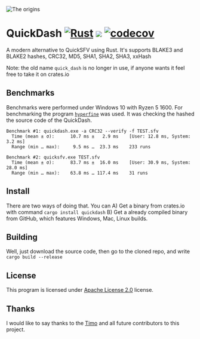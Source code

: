 ![The origins](https://raw.githubusercontent.com/iamtakingithard/QuickDash/main/1620228832249.jpg)


# QuickDash [![Rust](https://github.com/iamtakingithard/QuickDash/actions/workflows/rust.yml/badge.svg)](https://github.com/iamtakingithard/QuickDash/actions/workflows/rust.yml) [![](https://meritbadge.herokuapp.com/quickdash)](https://crates.io/crates/quickdash) [![codecov](https://codecov.io/gh/iamtakingithard/QuickDash/branch/main/graph/badge.svg?token=YA4NPM8NPJ)](https://codecov.io/gh/iamtakingithard/QuickDash)
A modern alternative to QuickSFV using Rust. It's supports BLAKE3 and BLAKE2 hashes, CRC32, MD5, SHA1, SHA2, SHA3, xxHash

Note: the old name `quick_dash` is no longer in use, if anyone wants it feel free to take it on crates.io

## Benchmarks
Benchmarks were performed under Windows 10 with Ryzen 5 1600.
For benchmarking the program [`hyperfine`](https://github.com/sharkdp/hyperfine) was used.
It was checking the hashed the source code of the QuickDash.

```
Benchmark #1: quickdash.exe -a CRC32 --verify -f TEST.sfv
  Time (mean ± σ):      10.7 ms ±   2.9 ms    [User: 12.8 ms, System: 3.2 ms]
  Range (min … max):     9.5 ms …  23.3 ms    233 runs

Benchmark #2: quicksfv.exe TEST.sfv
  Time (mean ± σ):      83.7 ms ±  16.0 ms    [User: 30.9 ms, System: 28.0 ms]
  Range (min … max):    63.8 ms … 117.4 ms    31 runs
```

## Install
There are two ways of doing that. You can
A) Get a binary from crates.io with command `cargo install quickdash`
B) Get a already compiled binary from GitHub, which features Windows, Mac, Linux builds.

## Building
Well, just download the source code, then go to the cloned repo, and write `cargo build --release`

## License
This program is licensed under [Apache License 2.0](https://choosealicense.com/licenses/apache-2.0/) license.

## Thanks
I would like to say thanks to the [Timo](https://github.com/timokoesters) and all future contributors to this project.

